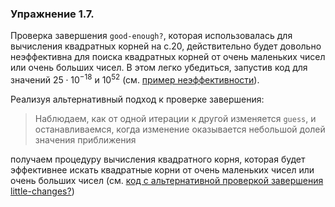 ### Упражнение 1.7.
Проверка завершения $\texttt{good-enough?}$, которая использовалась для вычисления квадратных корней на с.20, действительно будет довольно неэффективна для поиска квадратных корней от очень маленьких чисел или очень больших чисел. В этом легко убедиться, запустив код для значений $25 \cdot 10^{-18}$ и $10^{52}$ (см. [пример неэффективности](/src/chapter1/bad-sqrt.scm)).

Реализуя альтернативный подход к проверке завершения: 
> Наблюдаем, как от одной итерации к другой изменяется $\texttt{guess}$, и останавливаемся, когда изменение оказывается небольшой долей значения приближения

получаем процедуру вычисления квадратного корня, которая будет эффективнее искать квадратные корни от очень маленьких чисел или очень больших чисел (см. [код с альтернативной проверкой завершения little-changes?](/src/chapter1/good-sqrt.scm))